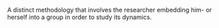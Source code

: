 A distinct methodology that involves the researcher embedding him- or herself into a group in order to study its dynamics.
